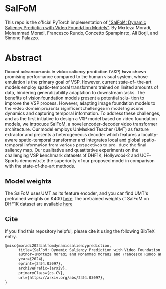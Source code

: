 # SalFoM

This repo is the official PyTorch implementation of ["SalFoM: Dynamic Saliency Prediction with Video Foundation Models"](https://arxiv.org/pdf/2404.03097).
By Morteza Moradi, Mohammad Moradi, Francesco Rundo, Concetto Spampinato, Ali Borji,  and Simone Palazzo.

# Abstract

Recent advancements in video saliency prediction (VSP) have
shown promising performance compared to the human visual system,
whose emulation is the primary goal of VSP. However, current state-of-
the-art models employ spatio-temporal transformers trained on limited
amounts of data, hindering generalizability adaptation to downstream
tasks. The benefits of vision foundation models present a potential solu-
tion to improve the VSP process. However, adapting image foundation
models to the video domain presents significant challenges in modeling
scene dynamics and capturing temporal information. To address these
challenges, and as the first initiative to design a VSP model based on
video foundation models, we introduce SalFoM, a novel encoder-decoder
video transformer architecture. Our model employs UnMasked Teacher
(UMT) as feature extractor and presents a heterogeneous decoder which
features a locality-aware spatio-temporal transformer and integrates local
and global spatio-temporal information from various perspectives to pro-
duce the final saliency map. Our qualitative and quantitative experiments
on the challenging VSP benchmark datasets of DHF1K, Hollywood-2
and UCF-Sports demonstrate the superiority of our proposed model in
comparison with the state-of-the-art methods.


## Model weights

The SalFoM uses UMT as its feature encoder, and you can find UMT's pretrained weights on K400 [here](https://pjlab-gvm-data.oss-cn-shanghai.aliyuncs.com/umt/single_modality/l16_ptk710_ftk710_ftk400_f16_res224.pth)
The pretrained weights of SalFoM on DHF1K dataset are available [here](https://studentiunict-my.sharepoint.com/:u:/g/personal/mrdmtz92s11z224o_studium_unict_it/EWurLIAL4aZMsKolSQGgmzQBWk03GIj4u5gAWcVAK4oiWg?e=Nwfcp4)


## Cite
If you find this repository helpful, please cite it using the following BibTeX entry.

```latex
@misc{moradi2024salfomdynamicsaliencyprediction,
      title={SalFoM: Dynamic Saliency Prediction with Video Foundation Models}, 
      author={Morteza Moradi and Mohammad Moradi and Francesco Rundo and Concetto Spampinato and Ali Borji and Simone Palazzo},
      year={2024},
      eprint={2404.03097},
      archivePrefix={arXiv},
      primaryClass={cs.CV},
      url={https://arxiv.org/abs/2404.03097}, 
}
```


